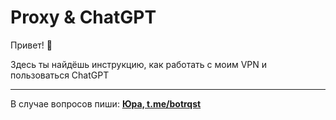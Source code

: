 # Proxy & ChatGPT

Привет! 👋  

Здесь ты найдёшь инструкцию, как работать с моим VPN и пользоваться ChatGPT

---

В случае вопросов пиши: **[Юра, t.me/botrqst](https://t.me/botrqst)**